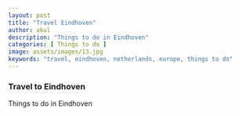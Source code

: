 ```yaml
---
layout: post
title: "Travel Eindhoven"
author: akul
description: "Things to do in Eindhoven"
categories: [ Things to do ]
image: assets/images/13.jpg
keywords: "travel, eindhoven, netherlands, europe, things to do"
---
```


### Travel to Eindhoven

Things to do in Eindhoven